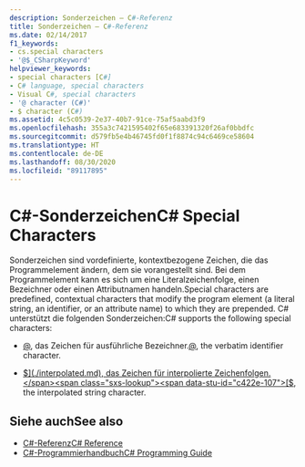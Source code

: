 ```yaml
---
description: Sonderzeichen – C#-Referenz
title: Sonderzeichen – C#-Referenz
ms.date: 02/14/2017
f1_keywords:
- cs.special characters
- '@$_CSharpKeyword'
helpviewer_keywords:
- special characters [C#]
- C# language, special characters
- Visual C#, special characters
- '@ character (C#)'
- $ character (C#)
ms.assetid: 4c5c0539-2e37-40b7-91ce-75af5aabd3f9
ms.openlocfilehash: 355a3c7421595402f65e683391320f26af0bbdfc
ms.sourcegitcommit: d579fb5e4b46745fd0f1f8874c94c6469ce58604
ms.translationtype: HT
ms.contentlocale: de-DE
ms.lasthandoff: 08/30/2020
ms.locfileid: "89117895"
---
```

# <a name="c-special-characters"></a><span data-ttu-id="c422e-103">C#-Sonderzeichen</span><span class="sxs-lookup"><span data-stu-id="c422e-103">C# Special Characters</span></span>

<span data-ttu-id="c422e-104">Sonderzeichen sind vordefinierte, kontextbezogene Zeichen, die das Programmelement ändern, dem sie vorangestellt sind. Bei dem Programmelement kann es sich um eine Literalzeichenfolge, einen Bezeichner oder einen Attributnamen handeln.</span><span class="sxs-lookup"><span data-stu-id="c422e-104">Special characters are predefined, contextual characters that modify the program element (a literal string, an identifier, or an attribute name) to which they are prepended.</span></span> <span data-ttu-id="c422e-105">C# unterstützt die folgenden Sonderzeichen:</span><span class="sxs-lookup"><span data-stu-id="c422e-105">C# supports the following special characters:</span></span>

- <span data-ttu-id="c422e-106">[@](./verbatim.md), das Zeichen für ausführliche Bezeichner.</span><span class="sxs-lookup"><span data-stu-id="c422e-106">[@](./verbatim.md), the verbatim identifier character.</span></span>

- <span data-ttu-id="c422e-107">[$](./interpolated.md), das Zeichen für interpolierte Zeichenfolgen.</span><span class="sxs-lookup"><span data-stu-id="c422e-107">[$](./interpolated.md), the interpolated string character.</span></span>

## <a name="see-also"></a><span data-ttu-id="c422e-108">Siehe auch</span><span class="sxs-lookup"><span data-stu-id="c422e-108">See also</span></span>

- [<span data-ttu-id="c422e-109">C#-Referenz</span><span class="sxs-lookup"><span data-stu-id="c422e-109">C# Reference</span></span>](../index.md)
- [<span data-ttu-id="c422e-110">C#-Programmierhandbuch</span><span class="sxs-lookup"><span data-stu-id="c422e-110">C# Programming Guide</span></span>](../../programming-guide/index.md)
